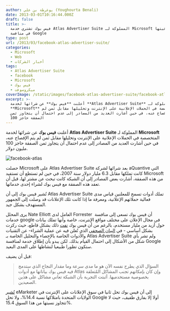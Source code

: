 ```yaml
---
author: يوغرطة بن علي (Youghourta Benali)
date: 2013-03-01T10:16:44.000Z
draft: false
title: >-
  فيس بوك تشتري خدمة Atlas Advertiser Suite المملوكة لـ Microsoft وتنفي رغبتها
  في منافسة Google
type: post
url: /2013/03/facebook-atlas-advertiser-suite/
categories:
  - Microsoft
  - Web
  - أخبار الشركات
tags:
  - Atlas Advertiser Suite
  - facebook
  - Microsoft
  - فيس بوك
  - ميكروسوفت
coverImage: /static/images/facebook-atlas-advertiser-suite/facebook-atlas.png
excerpt: >-
  أعلنت **فيس بوك** عن شرائها لخدمة **Atlas Advertiser Suite** المملوكة لـ
  **Microsoft** المتخصصة في الحملات الإعلانية على الإنترنت وتحليلها مقابل ثمن لم
  يتم الإفصاح عنه، في حين أشارت العديد من المصادر إلى عدم احتمال أن يتجاوز ثمن
  الصفقة حاجز 100
---
```

أعلنت **فيس بوك** عن شرائها لخدمة **Atlas Advertiser Suite** المملوكة لـ **Microsoft** المتخصصة في الحملات الإعلانية على الإنترنت وتحليلها مقابل ثمن لم يتم الإفصاح عنه، في حين أشارت العديد من المصادر إلى عدم احتمال أن يتجاوز ثمن الصفقة حاجز 100 مليون دولار.

![facebook-atlas](/static/images/facebook-atlas-advertiser-suite/facebook-atlas.png)

حصلت Microsoft على Atlas Advertiser Suite بعد شرائها لشركة aQuantive التي كانت تملكها مقابل 6.3 مليار دولار سنة 2007، في حين لم تستطع أن تستفيد Microsoft من هذه الصفقة، أشارت بعض المصادر إلى أن الشبكة كانت تبحث عن مشتر لها، قبل أن تعقد هذه الصفقة مع فيس بوك لشراء إحدى خدماتها.

تُشير فيس بوك إلى أن Atlas Advertiser Suite تملك أدوات تسمح للمعلنين قياس مدى فعالية حملاتهم الإعلانية، ومعرفة ما إذا كانت تلك الإعلانات قد وصلت إلى الجمهور المستهدف بشكل جيد.

[يرى](http://www.reuters.com/article/2013/02/28/us-facebook-microsoft-atlas-idUSBRE91R1IY20130228) المحلل Nate Elliott العامل لدى Forrester  أن فيس بوك تسعى إلى منافسة خدمات google في مجال الإعلان على مختلف مواقع الإنترنت، خاصة وأنها تملك بيانات حول أزيد من مليار مستخدم، بالرغم من أن فيس بوك [نفت](http://techcrunch.com/2013/02/28/facebook-acquires-atlas/) ذلك بشكل قاطع، حيث ركزت بشكل أساسي - في [البيان الصحفي](http://newsroom.fb.com/News/578/Facebook-to-Acquire-Atlas-from-Microsoft) الذي تُعلن فيه عن عملية الشراء- عن التقنيات والأدوات الخاصة بالإحصاء والتحليل الخاصة بـ Atlas Advertiser Suite ولم تشر بأي شكل من الأشكال إلى احتمال القيام بذلك. لكن يبدو بأن إطلاق خدمة لمنافسة Google ستكون تطورا طبيعيا لنشاطها على المدى البعيد.

قبل أن يضيف:

> السؤال الذي يطرح نفسه الآن هو ما مدى سرعة وما مقدار النجاح الذي ستدمج فيه فيس بوك بياناتها مع أدوات Atlas وإن كان بإمكانهم تجنب المشاكل المُتعلقة بخصوصية مستخدميها. أثبتت التجربة بأن الشبكة تعاني مشاكل على هذين الصعيدين.

[تُشير](http://www.reuters.com/article/2013/02/28/us-facebook-microsoft-atlas-idUSBRE91R1IY20130228) eMarketer إلى أن فيس بوك تحل ثانيا في سوق الإعلانات على الإنترنت في الولايات المتحدة بامتلاكها نسبة 14.4%، ولا تحل Google أولا إلا بفارق طفيف، حيث لا تتجاوز نسبتها من هذا السوق 15.4%.
